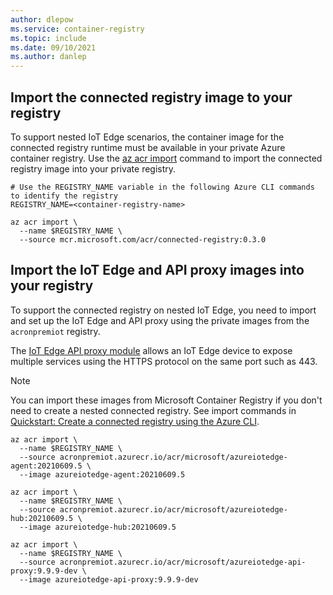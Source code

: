 ```yaml
---
author: dlepow
ms.service: container-registry
ms.topic: include
ms.date: 09/10/2021
ms.author: danlep
---
```

## Import the connected registry image to your registry

To support nested IoT Edge scenarios, the container image for the connected registry runtime must be available in your private Azure container registry. Use the [az acr import](/cli/azure/acr#az_acr_import) command to import the connected registry image into your private registry. 

```azurecli
# Use the REGISTRY_NAME variable in the following Azure CLI commands to identify the registry
REGISTRY_NAME=<container-registry-name>

az acr import \
  --name $REGISTRY_NAME \
  --source mcr.microsoft.com/acr/connected-registry:0.3.0
```

## Import the IoT Edge and API proxy images into your registry

To support the connected registry on nested IoT Edge, you need to import and set up the IoT Edge and API proxy using the private images from the `acronpremiot` registry.

The [IoT Edge API proxy module](../articles/iot-edge/how-to-configure-api-proxy-module.md) allows an IoT Edge device to expose multiple services using the HTTPS protocol on the same port such as 443.

> [!NOTE]
> You can import these images from Microsoft Container Registry if you don't need to create a nested connected registry. See import commands in [Quickstart: Create a connected registry using the Azure CLI](../articles/container-registryquickstart-connected-registry-cli.md).

```azurecli
az acr import \
  --name $REGISTRY_NAME \
  --source acronpremiot.azurecr.io/acr/microsoft/azureiotedge-agent:20210609.5 \
  --image azureiotedge-agent:20210609.5

az acr import \
  --name $REGISTRY_NAME \
  --source acronpremiot.azurecr.io/acr/microsoft/azureiotedge-hub:20210609.5 \
  --image azureiotedge-hub:20210609.5

az acr import \
  --name $REGISTRY_NAME \
  --source acronpremiot.azurecr.io/acr/microsoft/azureiotedge-api-proxy:9.9.9-dev \
  --image azureiotedge-api-proxy:9.9.9-dev
```